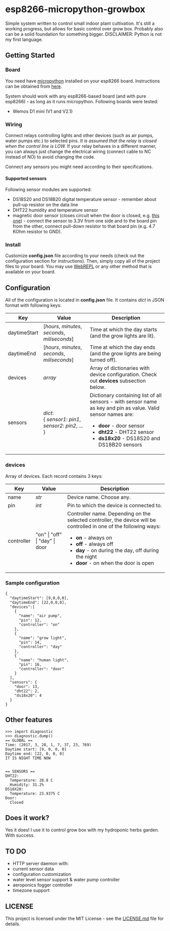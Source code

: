 # esp8266-micropython-growbox
Simple system written to control small indoor plant cultivation. It's still a working progress, but allows for basic control over grow box. Probably also can be a solid foundation for something bigger. 
DISCLAIMER: Python is not my first language.
## Getting Started
### Board
You need have [micropython](http://micropython.org/) installed on your esp8266 board. Instructions can be obtained from [here](http://docs.micropython.org/en/latest/esp8266/esp8266/tutorial/intro.html).

System should work with any esp8266-based board (and with pure esp8266) - as long as it runs micropython. Following boards were tested:
* Wemos D1 mini (V1 and V2.1)

### Wiring
Connect relays controlling lights and other devices (such as air pumps, water pumps etc.) to selected pins. *It is assumed that the relay is closed when the control line is LOW.* If your relay behaves in a different manner, you can always just change the electrical wiring (connect cable to NC instead of NO) to avoid changing the code.

Connect any sensors you might need according to their specifications.

#### Supported sensors
Following sensor modules are supported:
* DS18S20 and DS18B20 digital temperature sensor - remember about pull-up resistor on the data line
* DHT22 humidity and temperature sensor
* magnetic door sensor (closes circuit when the door is closed, e.g. [this one](https://www.adafruit.com/product/375)) - connect the sensor to 3.3V from one side and to the board pin from the other, connect pull-down resistor to that board pin (e.g. 4.7 KOhm resistor to GND).

### Install
Customize **config.json** file according to your needs (check out the configuration section for instructions). Then, simply copy all of the project files to your board. You may use [WebREPL](http://docs.micropython.org/en/latest/esp8266/esp8266/tutorial/repl.html) or any other method that is available on your board.

## Configuration
All of the configuration is located in **config.json** file. It contains <i>dict</i> in JSON format with following keys:

Key | Value | Description
------------- | ------------- | -------------
daytimeStart | [*hours*, *minutes*, *seconds*, *miliseconds*] | Time at which the day starts (and the grow lights are lit).
daytimeEnd | [*hours*, *minutes*, *seconds*, *miliseconds*] | Time at which the day ends (and the grow lights are being turned off).
devices | *array* | Array of dictionaries with device configuration. Check out **devices** subsection below.
sensors | *dict*: <br> { *sensor1*: *pin1*, *sensor2*: *pin2*, ... } | Dictionary containing list of all sensors - with sensor name as key and pin as value. Valid sensor names are: <ul><li>**door** - door sensor</li><li>**dht22** - DHT22 sensor</li><li>**ds18x20** - DS18S20 and DS18B20 sensors</li></ul>

### devices
Array of devices. Each record contains 3 keys:

Key | Value | Description
------------- | ------------- | -------------
name | *str* | Device name. Choose any.
pin | *int* | Pin to which the device is connected to.
controller | "on" \| "off" \| "day" \| door | Controller name. Depending on the selected controller, the device will be controlled in one of the following ways: <ul><li>**on** - always on</li><li>**off** - always off</li><li>**day** - on during the day, off during the night</li><li>**door** - on when the door is open</li></ul>

### Sample configuration
```
{
  "daytimeStart": [9,0,0,0],
  "daytimeEnd": [22,0,0,0],
  "devices":[
    {
      "name": "air pump",
      "pin": 12,
      "controller": "on"
    },
    {
      "name": "grow light",
      "pin": 14,
      "controller": "day"
    },
    {
      "name": "human light",
      "pin": 16,
      "controller": "door"
    }
  ],
  "sensors": {
    "door": 13,
    "dht22": 2,
    "ds18x20": 4
  }
}
```

## Other features
```
>>> import diagnostic 
>>> diagnostic.dump() 
== GLOBAL ==  
Time: (2017, 3, 28, 1, 7, 37, 23, 769)
Daytime start: [9, 0, 0, 0]   
Daytime end: [22, 0, 0, 0]
IT IS NIGHT TIME NOW  
  
  
== SENSORS == 
DHT22:
  Temperature: 28.8 C 
  Humidity: 31.2% 
DS18X20:  
  Temperature: 23.9375 C  
Door: 
  Closed 
```

## Does it work?
Yes it does! I use it to control grow box with my hydroponic herbs garden. With success.

## TO DO
* HTTP server daemon with:
 * current sensor data 
 * configuration customization
* water level sensor support & water pump controller
* aeroponics fogger controller
* timezone support

## LICENSE
This project is licensed under the MIT License - see the [LICENSE.md](LICENSE.md) file for details.
